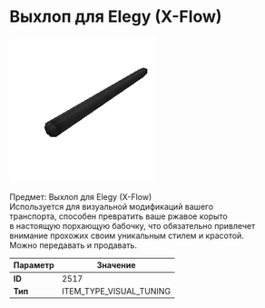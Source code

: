 # Выхлоп для Elegy (X-Flow)

![Item Image](../img/2517.webp?raw=true)

Предмет: Выхлоп для Elegy (X-Flow)<br>Используется для визуальной модификаций вашего<br>транспорта, способен превратить ваше ржавое корыто<br>в настоящую порхающую бабочку, что обязательно привлечет<br>внимание прохожих своим уникальным стилем и красотой.<br>Можно передавать и продавать.


| Параметр | Значение |
|----------|----------|
| **ID** | 2517 |
| **Тип** | ITEM_TYPE_VISUAL_TUNING |

